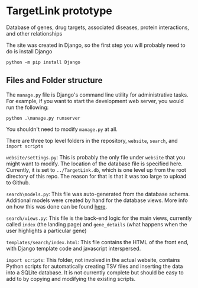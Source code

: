 # TargetLink prototype
 Database of genes, drug targets, associated diseases, protein interactions, and other relationships

The site was created in Django, so the first step you will probably need to do is install Django

````
python -m pip install Django
````
 
## Files and Folder structure
The `manage.py` file is Django's command line utility for administrative tasks. For example, if you want to start the development web server, you would run the following:

````
python .\manage.py runserver
````

You shouldn't need to modify `manage.py` at all.

There are three top level folders in the repository, `website`, `search`, and `import scripts`

`website/settings.py`: This is probably the only file under `website` that you might want to modify. The location of the database file is specified here. Currently, it is set to `../TargetLink.db`, which is one level up from the root directory of this repo. The reason for that is that it was too large to upload to Github.

`search\models.py`: This file was auto-generated from the database schema. Additional models were created by hand for the database views. More info on how this was done can be found [here](https://docs.djangoproject.com/en/3.2/howto/legacy-databases/).

`search/views.py`: This file is the back-end logic for the main views, currently called `index` (the landing page) and `gene_details` (what happens when the user highlights a particular gene)

`templates/search/index.html`: This file contains the HTML of the front end, with Django template code and javascript interspersed.

`import scripts`: This folder, not involved in the actual website, contains Python scripts for automatically creating TSV files and inserting the data into a SQLite database. It is not currently complete but should be easy to add to by copying and modifying the existing scripts.
